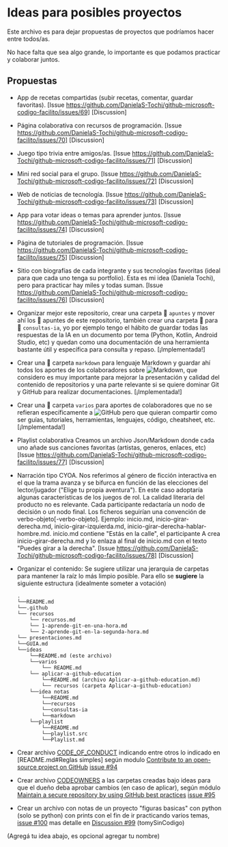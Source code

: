 # Ideas para posibles proyectos

Este archivo es para dejar propuestas de proyectos que podríamos hacer entre todos/as.

No hace falta que sea algo grande, lo importante es que podamos practicar y colaborar juntos.

## Propuestas

- App de recetas compartidas (subir recetas, comentar, guardar favoritas). [Issue https://github.com/DanielaS-Tochi/github-microsoft-codigo-facilito/issues/69] [Discussion]
- Página colaborativa con recursos de programación. [Issue https://github.com/DanielaS-Tochi/github-microsoft-codigo-facilito/issues/70] [Discussion]
- Juego tipo trivia entre amigos/as. [Issue https://github.com/DanielaS-Tochi/github-microsoft-codigo-facilito/issues/71] [Discussion]
- Mini red social para el grupo. [Issue https://github.com/DanielaS-Tochi/github-microsoft-codigo-facilito/issues/72] [Discussion]
- Web de noticias de tecnología. [Issue https://github.com/DanielaS-Tochi/github-microsoft-codigo-facilito/issues/73] [Discussion]
- App para votar ideas o temas para aprender juntos. [Issue https://github.com/DanielaS-Tochi/github-microsoft-codigo-facilito/issues/74] [Discussion]
- Página de tutoriales de programación. [Issue https://github.com/DanielaS-Tochi/github-microsoft-codigo-facilito/issues/75] [Discussion]
- Sitio con biografías de cada integrante y sus tecnologías favoritas (ideal para que cada uno tenga su portfolio). Esta es mi idea (Daniela Tochi), pero para practicar hay miles y todas suman. [Issue https://github.com/DanielaS-Tochi/github-microsoft-codigo-facilito/issues/76] [Discussion]
- Organizar mejor este repositorio, crear una carpeta 📁 ```apuntes``` y mover ahí los 📝 apuntes de este repositorio, también crear una carpeta 📁 para 🤖 ```consultas-ia```, yo por ejemplo tengo el hábito de guardar todas las respuestas de la IA en un documento por tema (Python, Kotlin, Android Studio, etc) y quedan como una documentación de una herramienta bastante útil y específica para consulta y repaso. [¡Implementada!]
- Crear una 📁 carpeta ```markdown``` para lenguaje Markdown y guardar ahí todos los aportes de los colaboradores sobre ![Markdown](https://img.shields.io/badge/markdown-%23000000.svg?style=for-the-badge&logo=markdown&logoColor=white), que considero es muy importante para mejorar la presentación y calidad del contenido de repositorios y una parte relevante si se quiere dominar Git y GitHub para realizar documentaciones. [¡Implementada!]
- Crear una 📁 carpeta ```varios``` para aportes de colaboradores que no se refieran específicamente a ![GitHub](https://img.shields.io/badge/github-%23121011.svg?style=for-the-badge&logo=github&logoColor=white) pero que quieran compartir como ser guías, tutoriales, herramientas, lenguajes, código, cheatsheet, etc. [¡Implementada!]
- Playlist colaborativa Creamos un archivo Json/Markdown donde cada uno añade sus canciones favoritas (artistas, generos, enlaces, etc) [Issue https://github.com/DanielaS-Tochi/github-microsoft-codigo-facilito/issues/77] [Discussion]
- Narración tipo CYOA. Nos referimos al género de ficción interactiva en el que la trama avanza y se bifurca en función de las elecciones del lector/jugador ("Elige tu propia aventura"). En este caso adoptaría algunas características de los juegos de rol. La calidad literaria del producto no es relevante. Cada participante redactaría un nodo de decisión o un nodo final. Los ficheros seguirían una convención de verbo-objeto[-verbo-objeto]. Ejemplo: inicio.md, inicio-girar-derecha.md, inicio-girar-izquierda.md, inicio-girar-derecha-hablar-hombre.md. inicio.md contiene "Estás en la calle", el participante A crea inicio-girar-derecha.md y lo enlaza al final de inicio.md con el texto "Puedes girar a la derecha". [Issue https://github.com/DanielaS-Tochi/github-microsoft-codigo-facilito/issues/78] [Discussion]
- Organizar el contenido: Se sugiere utilizar una jerarquia de carpetas para mantener la raíz lo más limpio posible. Para ello se **sugiere** la siguiente estructura (idealmente someter a votación)
  ```
  .
  └──README.md
  └──.github
  └── recursos 
      └── recursos.md
      └── 1-aprende-git-en-una-hora.md
      └── 2-aprende-git-en-la-segunda-hora.md
  └── presentaciones.md
  └──GUIA.md
  └──ideas
      └──README.md (este archivo)
      └──varios
          └── README.md
      └── aplicar-a-github-education
          └──README.md (archivo Aplicar-a-github-education.md)
          └── recursos (carpeta Aplicar-a-github-education)
      └──idea notas
          └──README.md
          └──recursos
          └──consultas-ia
          └──markdown
      └──playlist
          └──README.md
          └──playlist.src
          └──Playlist.md
  ```
- Crear archivo [CODE_OF_CONDUCT](https://docs.github.com/en/communities/setting-up-your-project-for-healthy-contributions/adding-a-code-of-conduct-to-your-project) indicando entre otros lo indicado en [README.md#Reglas simples] según modulo [Contribute to an open-source project on GitHub](https://learn.microsoft.com/en-us/training/modules/contribute-open-source/) [issue #94](https://github.com/DanielaS-Tochi/github-microsoft-codigo-facilito/issues/95)
- Crear archivo [CODEOWNERS](https://docs.github.com/es/repositories/managing-your-repositorys-settings-and-features/customizing-your-repository/about-code-owners#codeowners-syntax) a las carpetas creadas bajo ideas para que el dueño deba aprobar cambios (en caso de aplicar), según módulo [Maintain a secure repository by using GitHub best practices](https://learn.microsoft.com/en-us/training/modules/maintain-secure-repository-github/?source=docs&ns-enrollment-type=Collection&ns-enrollment-id=o1njfe825p602p) [issue #95](https://github.com/DanielaS-Tochi/github-microsoft-codigo-facilito/issues/95)
  
- Crear un archivo con notas de un proyecto "figuras basicas" con python (solo se python) con prints con el fin de ir practicando varios temas, [issue #100](https://github.com/DanielaS-Tochi/github-microsoft-codigo-facilito/issues/100) mas detalle en [Discussion #99](https://github.com/DanielaS-Tochi/github-microsoft-codigo-facilito/discussions/99) (tomySinCodigo)

(Agregá tu idea abajo, es opcional agregar tu nombre)
